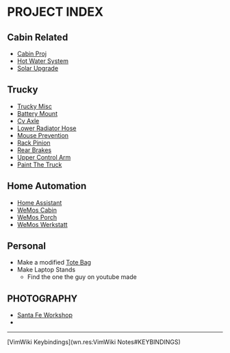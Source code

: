 # PROJECT INDEX

## Cabin Related

- [Cabin Proj](cabin-proj)
- [Hot Water System](hot-water-system)
- [Solar Upgrade](solar-upgrade)

## Trucky

- [Trucky Misc](trucky-misc)
- [Battery Mount](battery-mount)
- [Cv Axle](cv-axle)
- [Lower Radiator Hose](lower-radiator-hose)
- [Mouse Prevention](mouse-prevention)
- [Rack Pinion](rack-pinion)
- [Rear Brakes](rear-brakes)
- [Upper Control Arm](upper-control-arm)
- [Paint The Truck](paint-the-truck)

## Home Automation

- [Home Assistant](home-assistant)
- [WeMos Cabin](wemos-cabin)
- [WeMos Porch](wemos-porch)
- [WeMos Werkstatt](wemos-werkstatt)

## Personal

- Make a modified [Tote Bag](tote-bag)
- Make Laptop Stands
    - Find the one the guy on youtube made

## PHOTOGRAPHY

- [Santa Fe Workshop](santa-fe-workshop)
- 
---
[VimWiki Keybindings](wn.res:VimWiki Notes#KEYBINDINGS)




